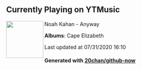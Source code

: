## Currently Playing on YTMusic

[<img align="left" width="100" src="https://lh3.googleusercontent.com/qvJL7K0v6TlxxqB6Bg1Pg11nnO6GECM8Xjf82dK8MmorfDTNoDHaVDnPQjIMn8A0R19KQUlSWsSv5eZWxw">](https://music.youtube.com/channel/UCwGXlFP4Ba5do7KoxRJYgVQ)

Noah Kahan - Anyway

**Albums**: Cape Elizabeth

Last updated at 07/31/2020 16:10

#### Generated with [20chan/github-now](https://github.com/20chan/github-now)


<!--
**20chan/20chan** is a ✨ _special_ ✨ repository because its `README.md` (this file) appears on your GitHub profile.

Here are some ideas to get you started:

- 🔭 I’m currently working on ...
- 🌱 I’m currently learning ...
- 👯 I’m looking to collaborate on ...
- 🤔 I’m looking for help with ...
- 💬 Ask me about ...
- 📫 How to reach me: ...
- 😄 Pronouns: ...
- ⚡ Fun fact: ...
-->
